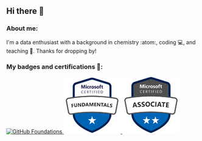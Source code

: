 ## **Hi there** 🙌
### **About me:**
I'm a data enthusiast with a background in chemistry :atom:, coding 💻, and teaching 📖.
Thanks for dropping by!

### **My badges and certifications** 📛:

<a href="https://www.credly.com/badges/3ee62787-d12e-44fb-ba5b-ba6c5ebd5421/public_url">
  <img src="./assets/github-foundations.png" alt="GitHub Foundations" width="150" height="150"/>
</a>

<a href="https://learn.microsoft.com/api/credentials/share/en-us/MariaRossano-7972/59C414BC3090C769?sharingId=4C4322D642100458">
  <img src="./assets/azure900-fundamentals.png" alt="Microsoft Azure Fundamentals" width="150" height="150"/>
</a>

<a href="https://learn.microsoft.com/api/credentials/share/en-us/MariaRossano-7972/59C414BC3090C769?sharingId=4C4322D642100458">
  <img src="./assets/azure-ds100.png" alt="Azure Data Scientist Associate" width="150" height="150"/>
</a>

